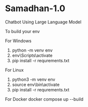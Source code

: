 # Samadhan-1.0
Chatbot Using Large Language Model 

To build your env 

For Windows 
1. python -m venv env 
2. env\Scripts\activate
3. pip install -r requrements.txt


For Linux 

1. python3 -m venv env 
2. source env\bin\activate
3. pip install -r requrements.txt

For Docker 
docker compose up --build 
